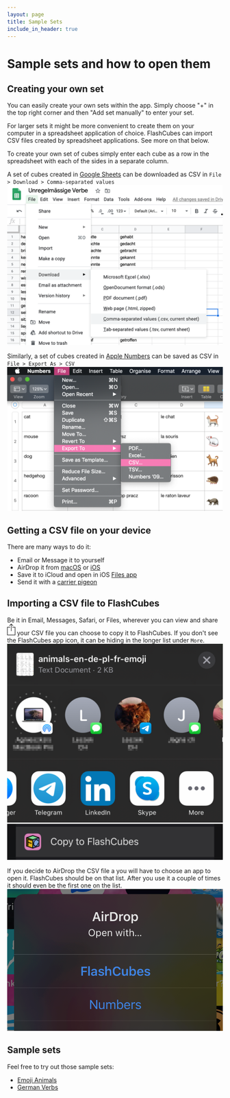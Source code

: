```yaml
---
layout: page
title: Sample Sets
include_in_header: true
---
```

# Sample sets and how to open them

## Creating your own set

You can easily create your own sets within the app. Simply choose "+" in the top right corner and then "Add set manually" to enter your set.

For larger sets it might be more convenient to create them on your computer in a spreadsheet application of choice. 
FlashCubes can import CSV files created by spreadsheet applications. See more on that below.

To create your own set of cubes simply enter each cube as a row in the spreadsheet with each of the sides in a separate column.

A set of cubes created in [Google Sheets](https://sheets.google.com) can be downloaded as CSV in `File > Download > Comma-separated values`  
![Google Sheets Export](../assets/help/google_sheets_download_csv.png "Downloading a CSV file from a Google Sheet")

Similarly, a set of cubes created in [Apple Numbers](https://www.apple.com/numbers/) can be saved as CSV in `File > Export As > CSV`  
![Apple Numbers Export](../assets/help/apple_numbers_export_csv.png "Exporting a CSV file in Apple Numbers")

## Getting a CSV file on your device

There are many ways to do it:
- Email or Message it to yourself
- AirDrop it from [macOS](https://support.apple.com/en-us/HT203106) or [iOS](https://support.apple.com/en-us/HT204144)
- Save it to iCloud and open in iOS [Files app](https://support.apple.com/en-us/HT206481)
- Send it with a [carrier pigeon](https://tools.ietf.org/html/rfc1149)

## Importing a CSV file to FlashCubes

Be it in Email, Messages, Safari, or Files, wherever you can view and share ![share icon](../assets/help/share_icon.png) your CSV file you can choose to copy it to FlashCubes. If you don't see the FlashCubes app icon, it can be hiding in the longer list under `More`.  
![Sharing CSV](../assets/help/open_from_share_sheet.png "Look for FlashCubes withing the apps, or under 'More'")  
![Copy to FlashCubes](../assets/help/copy_to_flashcubes.png "Look for this icon!")

If you decide to AirDrop the CSV file a you will have to choose an app to open it. FlashCubes should be on that list. After you use it a couple of times it should even be the first one on the list.  
![Receiving via AirDrop](../assets/help/airdrop_receive_csv.png "Choose FlashCubes to import.")

## Sample sets

Feel free to try out those sample sets:
- [Emoji Animals](../assets/help/emoji_animals.csv)
- [German Verbs](../assets/help/german_verbs.csv)
